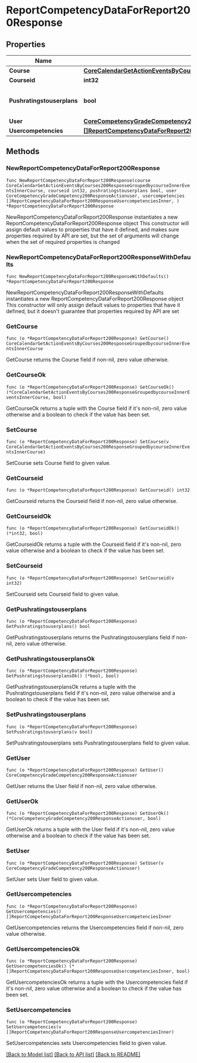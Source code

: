 # ReportCompetencyDataForReport200Response

## Properties

Name | Type | Description | Notes
------------ | ------------- | ------------- | -------------
**Course** | [**CoreCalendarGetActionEventsByCourses200ResponseGroupedbycourseInnerEventsInnerCourse**](CoreCalendarGetActionEventsByCourses200ResponseGroupedbycourseInnerEventsInnerCourse.md) |  | 
**Courseid** | **int32** | Course id | 
**Pushratingstouserplans** | **bool** | True if rating is push to user plans | [default to null]
**User** | [**CoreCompetencyGradeCompetency200ResponseActionuser**](CoreCompetencyGradeCompetency200ResponseActionuser.md) |  | 
**Usercompetencies** | [**[]ReportCompetencyDataForReport200ResponseUsercompetenciesInner**](ReportCompetencyDataForReport200ResponseUsercompetenciesInner.md) |  | 

## Methods

### NewReportCompetencyDataForReport200Response

`func NewReportCompetencyDataForReport200Response(course CoreCalendarGetActionEventsByCourses200ResponseGroupedbycourseInnerEventsInnerCourse, courseid int32, pushratingstouserplans bool, user CoreCompetencyGradeCompetency200ResponseActionuser, usercompetencies []ReportCompetencyDataForReport200ResponseUsercompetenciesInner, ) *ReportCompetencyDataForReport200Response`

NewReportCompetencyDataForReport200Response instantiates a new ReportCompetencyDataForReport200Response object
This constructor will assign default values to properties that have it defined,
and makes sure properties required by API are set, but the set of arguments
will change when the set of required properties is changed

### NewReportCompetencyDataForReport200ResponseWithDefaults

`func NewReportCompetencyDataForReport200ResponseWithDefaults() *ReportCompetencyDataForReport200Response`

NewReportCompetencyDataForReport200ResponseWithDefaults instantiates a new ReportCompetencyDataForReport200Response object
This constructor will only assign default values to properties that have it defined,
but it doesn't guarantee that properties required by API are set

### GetCourse

`func (o *ReportCompetencyDataForReport200Response) GetCourse() CoreCalendarGetActionEventsByCourses200ResponseGroupedbycourseInnerEventsInnerCourse`

GetCourse returns the Course field if non-nil, zero value otherwise.

### GetCourseOk

`func (o *ReportCompetencyDataForReport200Response) GetCourseOk() (*CoreCalendarGetActionEventsByCourses200ResponseGroupedbycourseInnerEventsInnerCourse, bool)`

GetCourseOk returns a tuple with the Course field if it's non-nil, zero value otherwise
and a boolean to check if the value has been set.

### SetCourse

`func (o *ReportCompetencyDataForReport200Response) SetCourse(v CoreCalendarGetActionEventsByCourses200ResponseGroupedbycourseInnerEventsInnerCourse)`

SetCourse sets Course field to given value.


### GetCourseid

`func (o *ReportCompetencyDataForReport200Response) GetCourseid() int32`

GetCourseid returns the Courseid field if non-nil, zero value otherwise.

### GetCourseidOk

`func (o *ReportCompetencyDataForReport200Response) GetCourseidOk() (*int32, bool)`

GetCourseidOk returns a tuple with the Courseid field if it's non-nil, zero value otherwise
and a boolean to check if the value has been set.

### SetCourseid

`func (o *ReportCompetencyDataForReport200Response) SetCourseid(v int32)`

SetCourseid sets Courseid field to given value.


### GetPushratingstouserplans

`func (o *ReportCompetencyDataForReport200Response) GetPushratingstouserplans() bool`

GetPushratingstouserplans returns the Pushratingstouserplans field if non-nil, zero value otherwise.

### GetPushratingstouserplansOk

`func (o *ReportCompetencyDataForReport200Response) GetPushratingstouserplansOk() (*bool, bool)`

GetPushratingstouserplansOk returns a tuple with the Pushratingstouserplans field if it's non-nil, zero value otherwise
and a boolean to check if the value has been set.

### SetPushratingstouserplans

`func (o *ReportCompetencyDataForReport200Response) SetPushratingstouserplans(v bool)`

SetPushratingstouserplans sets Pushratingstouserplans field to given value.


### GetUser

`func (o *ReportCompetencyDataForReport200Response) GetUser() CoreCompetencyGradeCompetency200ResponseActionuser`

GetUser returns the User field if non-nil, zero value otherwise.

### GetUserOk

`func (o *ReportCompetencyDataForReport200Response) GetUserOk() (*CoreCompetencyGradeCompetency200ResponseActionuser, bool)`

GetUserOk returns a tuple with the User field if it's non-nil, zero value otherwise
and a boolean to check if the value has been set.

### SetUser

`func (o *ReportCompetencyDataForReport200Response) SetUser(v CoreCompetencyGradeCompetency200ResponseActionuser)`

SetUser sets User field to given value.


### GetUsercompetencies

`func (o *ReportCompetencyDataForReport200Response) GetUsercompetencies() []ReportCompetencyDataForReport200ResponseUsercompetenciesInner`

GetUsercompetencies returns the Usercompetencies field if non-nil, zero value otherwise.

### GetUsercompetenciesOk

`func (o *ReportCompetencyDataForReport200Response) GetUsercompetenciesOk() (*[]ReportCompetencyDataForReport200ResponseUsercompetenciesInner, bool)`

GetUsercompetenciesOk returns a tuple with the Usercompetencies field if it's non-nil, zero value otherwise
and a boolean to check if the value has been set.

### SetUsercompetencies

`func (o *ReportCompetencyDataForReport200Response) SetUsercompetencies(v []ReportCompetencyDataForReport200ResponseUsercompetenciesInner)`

SetUsercompetencies sets Usercompetencies field to given value.



[[Back to Model list]](../README.md#documentation-for-models) [[Back to API list]](../README.md#documentation-for-api-endpoints) [[Back to README]](../README.md)


